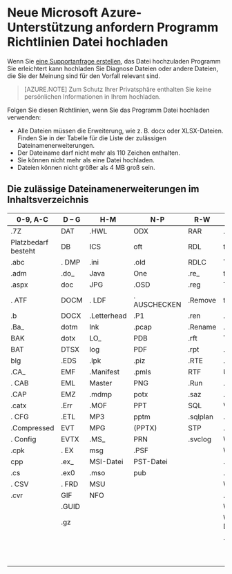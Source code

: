 <properties
    pageTitle="Neue Microsoft Azure-Unterstützung anfordern Datei hochladen Programm Richtlinien | Microsoft Azure"
    description="Beschreibt die Richtlinien, wenn Sie mit Microsoft Azure neue Supportanfrage Programm Datei hochladen"
    services=""
    documentationCenter=""
    authors="genlin"
    manager="mbaldwin"
    editor=""
    tags="billing"
    />

<tags
  ms.service="billing"
    ms.workload="na"
    ms.tgt_pltfrm="na"
    ms.devlang="na"
    ms.topic="article"
    ms.date="10/13/2016"
    ms.author="genli"/>

# <a name="microsoft-azure-new-support-request-file-upload-utility-guidelines"></a>Neue Microsoft Azure-Unterstützung anfordern Programm Richtlinien Datei hochladen

Wenn Sie [eine Supportanfrage erstellen](https://portal.azure.com/#create/Microsoft.Support), das Datei hochzuladen Programm Sie erleichtert kann hochladen Sie Diagnose Dateien oder andere Dateien, die Sie der Meinung sind für den Vorfall relevant sind.  

>[AZURE.NOTE] Zum Schutz Ihrer Privatsphäre enthalten Sie keine persönlichen Informationen in Ihrem hochladen.

Folgen Sie diesen Richtlinien, wenn Sie das Programm Datei hochladen verwenden:

- Alle Dateien müssen die Erweiterung, wie z. B. docx oder XLSX-Dateien. Finden Sie in der Tabelle für die Liste der zulässigen Dateinamenerweiterungen.
- Der Dateiname darf nicht mehr als 110 Zeichen enthalten.
- Sie können nicht mehr als eine Datei hochladen.
- Dateien können nicht größer als 4 MB groß sein.

## <a name="table-of-the-allowed-file-name-extensions"></a>Die zulässige Dateinamenerweiterungen im Inhaltsverzeichnis

| 0-9, A-C    | D – G   | H-M         | N-P   | R-W      | U-W        | X-Z     |
|-------------|-------|-------------|-------|----------|------------|---------|
| .7Z         | DAT  | .HWL        | ODX  | RAR     | .TDB       | xlam   |
| Platzbedarf besteht          | DB   | ICS        | oft  | RDL     | tdf       | .xlr    |
| .abc        | . DMP  | .ini        | .old  | RDLC    | Text      | xls    |
| .adm        | .do_  | Java       | One  | .re_     | thmx      | xlsb   |
| .aspx       | doc  | JPG        | .OSD  | .reg     | TIF       | xlsm   |
| . ATF        | DOCM | . LDF        | . AUSCHECKEN  | .Remove  | trc       | XLSX   |
| .b          | DOCX | .Letterhead | .P1   | .ren     | . TTD       | xlt    |
| .Ba_        | dotm | lnk        | .pcap | .Rename  | .tx_       | xltx   |
| BAK        | dotx | LO_        | PDB  | .rft     | TXT       | XML    |
| BAT        | DTSX | log        | PDF  | .rpt     | .uccapilog | .XMLA   |
| blg        | .EDS  | .lpk        | .piz  | .RTE     | .uccplog   | XPS    |
| .CA_        | EMF  | .Manifest   | .pmls | RTF     | UDCX      | XSD    |
| . CAB        | EML  | Master     | PNG  | .Run     | .vb_       | XSN    |
| .CAP        | EMZ  | .mdmp       | potx | .saz     | .vbs_      | .xxx    |
| .catx       | .Err  | .MOF        | PPT  | SQL     | VCF       | .Z_     |
| . CFG        | .ETL  | MP3        | pptm | .sqlplan | .vsd       | .z01    |
| .Compressed | EVT  | MPG        | (PPTX) | STP     | .wdb       | .z02    |
| . Config     | EVTX | .MS_        | PRN  | .svclog  | WKS       | .Zi     |
| .cpk        | . EX   | msg        | .PSF  |          | WMA.       | .zi_    |
| cpp        | .ex_  | MSI-Datei        | PST-Datei  |          | .wmv       | ZIP    |
| .cs         | .ex0  | .mso        | pub  |          | .wmz       | .zip_   |
| . CSV        | . FRD  | MSU        |       |          | WPS       | .zipp   |
| .cvr        | GIF  | NFO        |       |          | .wpt       | .zipped |
|             | .GUID |             |       |          | WSDL      | .zippy  |
|             | .gz   |             |       |          | WSP-Datei       | .zipx   |
|             |       |             |       |          | .WTL       | .Zit    |
|             |       |             |       |          |            | .Zix    |
|             |       |             |       |          |            | .zzz    |
